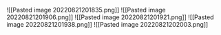 ![[Pasted image 20220821201835.png]]
![[Pasted image 20220821201906.png]]
![[Pasted image 20220821201921.png]]
![[Pasted image 20220821201938.png]]
![[Pasted image 20220821202003.png]]
